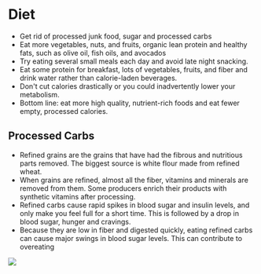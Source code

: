 # Diet

* Get rid of processed junk food, sugar and processed carbs
* Eat more vegetables, nuts, and fruits, organic lean protein and healthy fats, such as olive oil, fish oils, and avocados
* Try eating several small meals each day and avoid late night snacking.
* Eat some protein for breakfast, lots of vegetables, fruits, and fiber and drink water rather than calorie-laden beverages.
* Don't cut calories drastically or you could inadvertently lower your metabolism.
* Bottom line: eat more high quality, nutrient-rich foods and eat fewer empty, processed calories.

## Processed Carbs

* Refined grains are the grains that have had the fibrous and nutritious parts removed. The biggest source is white flour made from refined wheat.
* When grains are refined, almost all the fiber, vitamins and minerals are removed from them. Some producers enrich their products with synthetic vitamins after processing.
* Refined carbs cause rapid spikes in blood sugar and insulin levels, and only make you feel full for a short time. This is followed by a drop in blood sugar, hunger and cravings.
* Because they are low in fiber and digested quickly, eating refined carbs can cause major swings in blood sugar levels. This can contribute to overeating

![](./whole-grain-explained.png)

